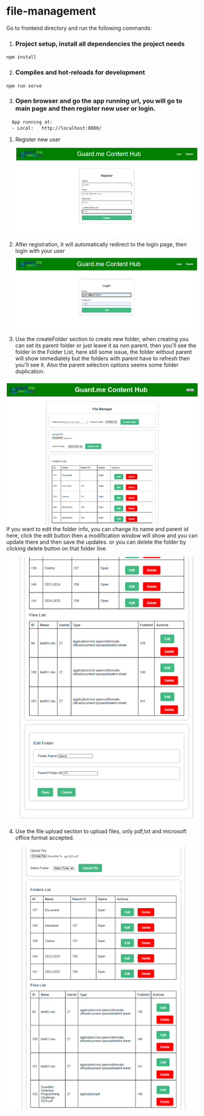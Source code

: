 # file-management
Go to frontend directory and run the following commands:
1. ### Project setup, install all dependencies the project needs
```
npm install
```

2. ### Compiles and hot-reloads for development
```
npm run serve
```

3. ### Open browser and go the app running url, you will go to main page and then register new user or login.
```
  App running at:
  - Local:   http://localhost:8080/
```
1. Register new user
![alt text](image.png)

2. After registration, it will automatically redirect to the login page, then login with your user
![alt text](image-1.png)

3. Use the createFolder section to create new folder, when creating you can set its parent folder or just leave it as non parent. then you'll see the folder in the Folder List, here still some issue, the folder without parent will show immediately but the folders with parent have to refresh then you'll see it. Also the parent selection options seems some folder duplication.
   
![alt text](image-2.png)
If you want to edit the folder info, you can change its name and parent id here, click the edit button then a modification window will show and you can update there and then save the updates. or you can delete the folder by clicking delete button on that folder line.

![alt text](image-4.png)

4. Use the file upload section to upload files, only pdf,txt and microsoft office format accepted.

![alt text](image-5.png)
